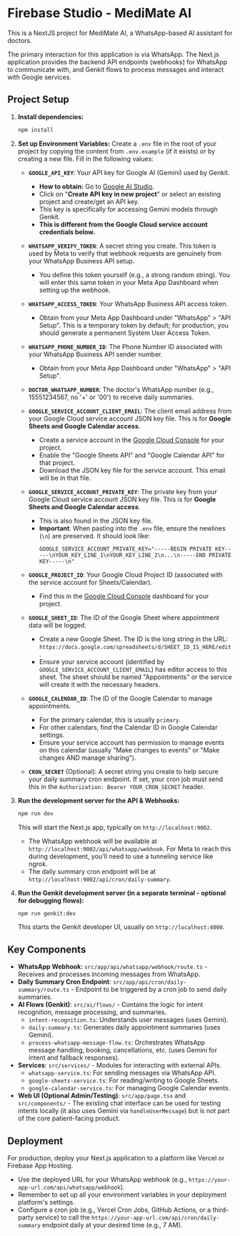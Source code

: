 # Firebase Studio - MediMate AI

This is a NextJS project for MediMate AI, a WhatsApp-based AI assistant for doctors.

The primary interaction for this application is via WhatsApp. The Next.js application provides the backend API endpoints (webhooks) for WhatsApp to communicate with, and Genkit flows to process messages and interact with Google services.

## Project Setup

1.  **Install dependencies:**
    ```bash
    npm install
    ```

2.  **Set up Environment Variables:**
    Create a `.env` file in the root of your project by copying the content from `.env.example` (if it exists) or by creating a new file. Fill in the following values:

    *   **`GOOGLE_API_KEY`**: Your API key for Google AI (Gemini) used by Genkit.
        *   **How to obtain:** Go to [Google AI Studio](https://aistudio.google.com/app/apikey).
        *   Click on "**Create API key in new project**" or select an existing project and create/get an API key.
        *   This key is specifically for accessing Gemini models through Genkit.
        *   **This is different from the Google Cloud service account credentials below.**

    *   **`WHATSAPP_VERIFY_TOKEN`**: A secret string you create. This token is used by Meta to verify that webhook requests are genuinely from your WhatsApp Business API setup.
        *   You define this token yourself (e.g., a strong random string). You will enter this same token in your Meta App Dashboard when setting up the webhook.

    *   **`WHATSAPP_ACCESS_TOKEN`**: Your WhatsApp Business API access token.
        *   Obtain from your Meta App Dashboard under "WhatsApp" > "API Setup". This is a temporary token by default; for production, you should generate a permanent System User Access Token.

    *   **`WHATSAPP_PHONE_NUMBER_ID`**: The Phone Number ID associated with your WhatsApp Business API sender number.
        *   Obtain from your Meta App Dashboard under "WhatsApp" > "API Setup".

    *   **`DOCTOR_WHATSAPP_NUMBER`**: The doctor's WhatsApp number (e.g., 15551234567, no '+' or '00') to receive daily summaries.

    *   **`GOOGLE_SERVICE_ACCOUNT_CLIENT_EMAIL`**: The client email address from your Google Cloud service account JSON key file. This is for **Google Sheets and Google Calendar access**.
        *   Create a service account in the [Google Cloud Console](https://console.cloud.google.com/) for your project.
        *   Enable the "Google Sheets API" and "Google Calendar API" for that project.
        *   Download the JSON key file for the service account. This email will be in that file.

    *   **`GOOGLE_SERVICE_ACCOUNT_PRIVATE_KEY`**: The private key from your Google Cloud service account JSON key file. This is for **Google Sheets and Google Calendar access**.
        *   This is also found in the JSON key file.
        *   **Important**: When pasting into the `.env` file, ensure the newlines (`\n`) are preserved. It should look like:
            ```
            GOOGLE_SERVICE_ACCOUNT_PRIVATE_KEY="-----BEGIN PRIVATE KEY-----\nYOUR_KEY_LINE_1\nYOUR_KEY_LINE_2\n...\n-----END PRIVATE KEY-----\n"
            ```

    *   **`GOOGLE_PROJECT_ID`**: Your Google Cloud Project ID (associated with the service account for Sheets/Calendar).
        *   Find this in the [Google Cloud Console](https://console.cloud.google.com/) dashboard for your project.

    *   **`GOOGLE_SHEET_ID`**: The ID of the Google Sheet where appointment data will be logged.
        *   Create a new Google Sheet. The ID is the long string in the URL: `https://docs.google.com/spreadsheets/d/SHEET_ID_IS_HERE/edit`.
        *   Ensure your service account (identified by `GOOGLE_SERVICE_ACCOUNT_CLIENT_EMAIL`) has editor access to this sheet. The sheet should be named "Appointments" or the service will create it with the necessary headers.

    *   **`GOOGLE_CALENDAR_ID`**: The ID of the Google Calendar to manage appointments.
        *   For the primary calendar, this is usually `primary`.
        *   For other calendars, find the Calendar ID in Google Calendar settings.
        *   Ensure your service account has permission to manage events on this calendar (usually "Make changes to events" or "Make changes AND manage sharing").

    *   **`CRON_SECRET`** (Optional): A secret string you create to help secure your daily summary cron endpoint. If set, your cron job must send this in the `Authorization: Bearer YOUR_CRON_SECRET` header.

3.  **Run the development server for the API & Webhooks:**
    ```bash
    npm run dev
    ```
    This will start the Next.js app, typically on `http://localhost:9002`.
    *   The WhatsApp webhook will be available at `http://localhost:9002/api/whatsapp/webhook`. For Meta to reach this during development, you'll need to use a tunneling service like ngrok.
    *   The daily summary cron endpoint will be at `http://localhost:9002/api/cron/daily-summary`.

4.  **Run the Genkit development server (in a separate terminal - optional for debugging flows):**
    ```bash
    npm run genkit:dev
    ```
    This starts the Genkit developer UI, usually on `http://localhost:4000`.

## Key Components

*   **WhatsApp Webhook**: `src/app/api/whatsapp/webhook/route.ts` - Receives and processes incoming messages from WhatsApp.
*   **Daily Summary Cron Endpoint**: `src/app/api/cron/daily-summary/route.ts` - Endpoint to be triggered by a cron job to send daily summaries.
*   **AI Flows (Genkit)**: `src/ai/flows/` - Contains the logic for intent recognition, message processing, and summaries.
    *   `intent-recognition.ts`: Understands user messages (uses Gemini).
    *   `daily-summary.ts`: Generates daily appointment summaries (uses Gemini).
    *   `process-whatsapp-message-flow.ts`: Orchestrates WhatsApp message handling, booking, cancellations, etc. (uses Gemini for intent and fallback responses).
*   **Services**: `src/services/` - Modules for interacting with external APIs.
    *   `whatsapp-service.ts`: For sending messages via WhatsApp API.
    *   `google-sheets-service.ts`: For reading/writing to Google Sheets.
    *   `google-calendar-service.ts`: For managing Google Calendar events.
*   **Web UI (Optional Admin/Testing)**: `src/app/page.tsx` and `src/components/` - The existing chat interface can be used for testing intents locally (it also uses Gemini via `handleUserMessage`) but is not part of the core patient-facing product.

## Deployment

For production, deploy your Next.js application to a platform like Vercel or Firebase App Hosting.
*   Use the deployed URL for your WhatsApp webhook (e.g., `https://your-app-url.com/api/whatsapp/webhook`).
*   Remember to set up all your environment variables in your deployment platform's settings.
*   Configure a cron job (e.g., Vercel Cron Jobs, GitHub Actions, or a third-party service) to call the `https://your-app-url.com/api/cron/daily-summary` endpoint daily at your desired time (e.g., 7 AM).
```